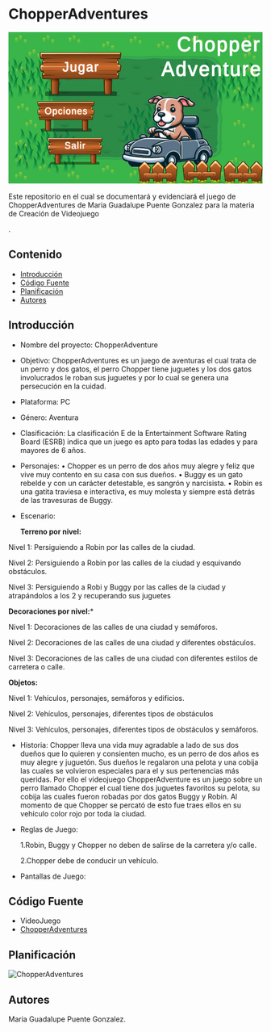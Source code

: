 # ChopperAdventures
<p align="center">
    <img src="https://github.com/Puenteg/ChopperAdventures/blob/main/ChopperAdventure.jpeg" alt="Logo" width=1200 height=300>

 Este repositorio en el cual se documentará y evidenciará el juego de ChopperAdventures de Maria Guadalupe Puente Gonzalez para la materia de Creación de Videojuego
    <br> 
    </p>
    .
## Contenido

- [Introducción](#introducción)
- [Código Fuente](#código-fuente)
- [Planificación](#planificación)
- [Autores](#autores)
  
## Introducción
- Nombre del proyecto: ChopperAdventure
  
- Objetivo: ChopperAdventures es un juego de aventuras el cual trata de un perro y dos gatos, el perro Chopper tiene juguetes y los dos gatos involucrados le roban sus juguetes y por lo cual se genera una persecución en la cuidad.
  
- Plataforma: PC
  
- Género: Aventura
  
- Clasificación: La clasificación E de la Entertainment Software Rating Board (ESRB) indica que 
un juego es apto para todas las edades y para mayores de 6 años.

- Personajes:
 • Chopper es un perro de dos años muy alegre y feliz que vive muy 
contento en su casa con sus dueños.
• Buggy es un gato rebelde y con un carácter detestable, es 
sangrón y narcisista. 
• Robin es una gatita traviesa e interactiva, es muy molesta 
y siempre está detrás de las travesuras de Buggy.

- Escenario:
  
   **Terreno por nivel:**
  
Nivel 1: Persiguiendo a Robin por las calles de la ciudad.

Nivel 2: Persiguiendo a Robin por las calles de la ciudad y esquivando 
obstáculos.

Nivel 3: Persiguiendo a Robi y Buggy por las calles de la ciudad y atrapándolos 
a los 2 y recuperando sus juguetes

**Decoraciones por nivel:*** 
   
Nivel 1: Decoraciones de las calles de una ciudad y semáforos.

Nivel 2: Decoraciones de las calles de una ciudad y diferentes obstáculos.

Nivel 3: Decoraciones de las calles de una ciudad con diferentes estilos de 
carretera o calle.

**Objetos:**

Nivel 1: Vehículos, personajes, semáforos y edificios.

Nivel 2: Vehículos, personajes, diferentes tipos de obstáculos 

Nivel 3: Vehículos, personajes, diferentes tipos de obstáculos y semáforos.

- Historia:
Chopper lleva una vida muy agradable a lado de sus dos dueños que lo quieren y 
consienten mucho, es un perro de dos años es muy alegre y juguetón. Sus dueños 
le regalaron una pelota y una cobija las cuales se volvieron especiales para 
el y sus pertenencias más queridas.
Por ello el videojuego ChopperAdventure es un juego sobre un perro llamado 
Chopper el cual tiene dos juguetes favoritos su pelota, su cobija las cuales 
fueron robadas por dos gatos Buggy y Robin. Al momento de que Chopper se percató 
de esto fue traes ellos en su vehículo color rojo por toda la ciudad.

- Reglas de Juego:
  
  1.Robin, Buggy y Chopper no deben de salirse de la carretera y/o calle.
  
  2.Chopper debe de conducir un vehículo.

- Pantallas de Juego: 

## Código Fuente
* VideoJuego
* [ChopperAdventures]()

## Planificación

![ChopperAdventures]()

## Autores
Maria Guadalupe Puente Gonzalez.

